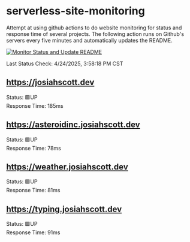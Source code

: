 # serverless-site-monitoring
Attempt at using github actions to do website monitoring for status and response time of several projects. The following action runs on Github's servers every five minutes and automatically updates the README.  

[![Monitor Status and Update README](https://github.com/JosiahSco/serverless-site-monitoring/actions/workflows/monitor.yaml/badge.svg)](https://github.com/JosiahSco/serverless-site-monitoring/actions/workflows/monitor.yaml)

Last Status Check: 4/24/2025, 3:58:18 PM CST

## https://josiahscott.dev
Status: 🟩UP  
Response Time: 185ms

## https://asteroidinc.josiahscott.dev
Status: 🟩UP  
Response Time: 78ms

## https://weather.josiahscott.dev
Status: 🟩UP  
Response Time: 81ms

## https://typing.josiahscott.dev
Status: 🟩UP  
Response Time: 91ms

